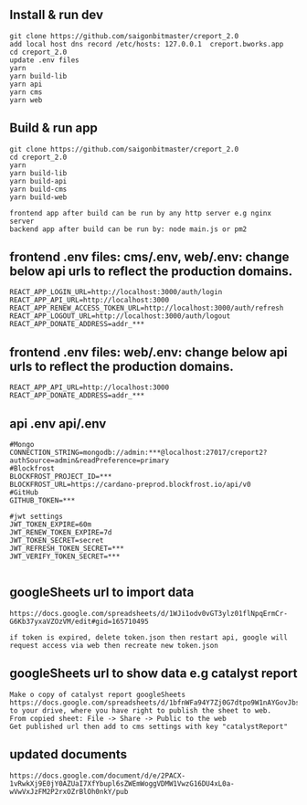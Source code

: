 ## Install & run dev

```
git clone https://github.com/saigonbitmaster/creport_2.0
add local host dns record /etc/hosts: 127.0.0.1  creport.bworks.app
cd creport_2.0
update .env files
yarn
yarn build-lib
yarn api
yarn cms
yarn web
```

## Build & run app

```
git clone https://github.com/saigonbitmaster/creport_2.0
cd creport_2.0
yarn
yarn build-lib
yarn build-api
yarn build-cms
yarn build-web

frontend app after build can be run by any http server e.g nginx server
backend app after build can be run by: node main.js or pm2
```

## frontend .env files: cms/.env, web/.env: change below api urls to reflect the production domains.

```
REACT_APP_LOGIN_URL=http://localhost:3000/auth/login
REACT_APP_API_URL=http://localhost:3000
REACT_APP_RENEW_ACCESS_TOKEN_URL=http://localhost:3000/auth/refresh
REACT_APP_LOGOUT_URL=http://localhost:3000/auth/logout
REACT_APP_DONATE_ADDRESS=addr_***
```

## frontend .env files: web/.env: change below api urls to reflect the production domains.

```
REACT_APP_API_URL=http://localhost:3000
REACT_APP_DONATE_ADDRESS=addr_***
```

## api .env api/.env

```
#Mongo
CONNECTION_STRING=mongodb://admin:***@localhost:27017/creport2?authSource=admin&readPreference=primary
#Blockfrost
BLOCKFROST_PROJECT_ID=***
BLOCKFROST_URL=https://cardano-preprod.blockfrost.io/api/v0
#GitHub
GITHUB_TOKEN=***

#jwt settings
JWT_TOKEN_EXPIRE=60m
JWT_RENEW_TOKEN_EXPIRE=7d
JWT_TOKEN_SECRET=secret
JWT_REFRESH_TOKEN_SECRET=***
JWT_VERIFY_TOKEN_SECRET=***


```

## googleSheets url to import data

```
https://docs.google.com/spreadsheets/d/1WJi1odv0vGT3ylz01flNpqErmCr-G6Kb37yxaVZOzVM/edit#gid=165710495

if token is expired, delete token.json then restart api, google will request access via web then recreate new token.json 

```


## googleSheets url to show data e.g catalyst report

```
Make o copy of catalyst report googleSheets https://docs.google.com/spreadsheets/d/1bfnWFa94Y7Zj0G7dtpo9W1nAYGovJbswipxiHT4UE3g/edit#gid=495459176 to your drive, where you have right to publish the sheet to web.
From copied sheet: File -> Share -> Public to the web
Get published url then add to cms settings with key "catalystReport"

```


## updated documents

```
https://docs.google.com/document/d/e/2PACX-1vRwkXj9E0jY0AZUaI7XfYbupl6sZWEmWoggVDMW1VwzG16DU4xL0a-wVwVxJzFM2P2rxOZrBlOh0nkY/pub

```